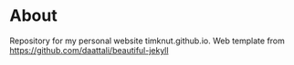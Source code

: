 # About
Repository for my personal website timknut.github.io.
Web template from https://github.com/daattali/beautiful-jekyll 
